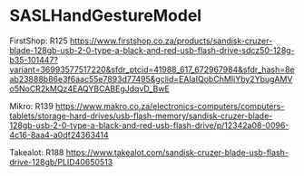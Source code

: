 # SASLHandGestureModel

FirstShop: R125
https://www.firstshop.co.za/products/sandisk-cruzer-blade-128gb-usb-2-0-type-a-black-and-red-usb-flash-drive-sdcz50-128g-b35-101447?variant=36993577517220&sfdr_ptcid=41988_617_672967984&sfdr_hash=8eab23888b86e3f6aac55e7893d77495&gclid=EAIaIQobChMIjYby2YbugAMVo5NoCR2kMQz4EAQYBCABEgJdqvD_BwE

Mikro: R139
https://www.makro.co.za/electronics-computers/computers-tablets/storage-hard-drives/usb-flash-memory/sandisk-cruzer-blade-128gb-usb-2-0-type-a-black-and-red-usb-flash-drive/p/12342a08-0096-4c16-8aa4-a0df24363414

Takealot: R188
https://www.takealot.com/sandisk-cruzer-blade-usb-flash-drive-128gb/PLID40650513
